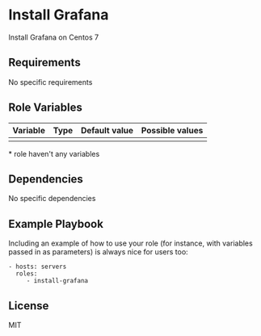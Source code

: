 Install Grafana
=========

Install Grafana on Centos 7

Requirements
------------

No specific requirements

Role Variables
--------------

| Variable | Type | Default value | Possible values |
|----------|------|---------------|-----------------|
|          |      |               |                 |

\* role haven't any variables

Dependencies
------------

No specific dependencies

Example Playbook
----------------

Including an example of how to use your role (for instance, with variables passed in as parameters) is always nice for users too:

    - hosts: servers
      roles:
         - install-grafana

License
-------

MIT
